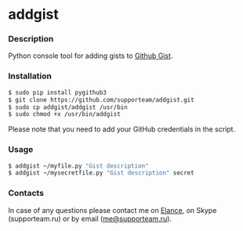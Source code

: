 # addgist

### Description
Python console tool for adding gists to [Github Gist](https://gist.github.com/).
### Installation
```sh
$ sudo pip install pygithub3
$ git clone https://github.com/supporteam/addgist.git
$ sudo cp addgist/addgist /usr/bin
$ sudo chmod +x /usr/bin/addgist
```
Please note that you need to add your GitHub credentials in the script.

### Usage
```sh
$ addgist ~/myfile.py "Gist description"
$ addgist ~/mysecretfile.py "Gist description" secret
```

### Contacts
In case of any questions please contact me on [Elance](https://www.elance.com/s/supporteam/), on Skype (supporteam.ru) or by email (me@supporteam.ru).